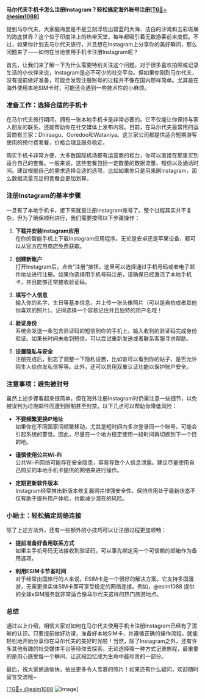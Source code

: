 **马尔代夫手机卡怎么注册Instagram？轻松搞定海外账号注册[[TG💪+ @esim1088](https://t.me/s/esim1088)]**

提到马尔代夫，大家脑海里是不是立刻浮现出碧蓝的大海、洁白的沙滩和五彩斑斓的海底世界？这个位于印度洋上的热带天堂，每年都吸引着无数游客前来度假。不过，如果你计划去马尔代夫旅行，并且想在Instagram上分享你的美好瞬间，那么问题来了——如何在当地使用手机卡注册Instagram呢？

首先，让我们来了解一下为什么需要特别关注这个问题。对于很多喜欢拍照或记录生活的小伙伴来说，Instagram是必不可少的社交平台。但如果你刚到马尔代夫，没有提前做好准备，可能会发现注册账号的过程并不像在国内那样简单。尤其是在海外使用本地SIM卡时，可能还会遇到一些技术性的小麻烦。

### 准备工作：选择合适的手机卡

在马尔代夫旅行期间，拥有一张本地手机卡是非常必要的。它不仅能让你保持与家人朋友的联系，还能帮助你在社交媒体上发布内容。目前，在马尔代夫最常用的运营商有三家：Dhiraagu、Ooredoo和Wataniya。这三家公司都提供适合短期游客使用的预付费套餐，价格合理且服务稳定。

购买手机卡非常方便，大多数国际机场都有运营商的柜台，你可以直接在那里买到适合自己的套餐。一般来说，这些套餐包括一定数量的数据流量、短信以及通话时间。建议根据自己的需求选择合适的选项，比如如果你只是用来刷Instagram，那么数据流量充足的套餐会更加划算。

### 注册Instagram的基本步骤

一旦有了本地手机卡，接下来就是注册Instagram账号了。整个过程其实并不复杂，但为了确保顺利进行，我们需要按照以下步骤操作：

1. **下载并安装Instagram应用**  
   在你的智能手机上下载Instagram应用程序。无论是安卓还是苹果设备，都可以从官方应用商店免费获取。

2. **创建新账户**  
   打开Instagram后，点击“注册”按钮。这里可以选择通过手机号码或者电子邮件地址进行注册。如果你选择用手机号码注册，请确保已经激活了本地手机卡，并且能够正常接收验证码。

3. **填写个人信息**  
   输入你的名字、生日等基本信息，并上传一张头像照片（可以是自拍或者其他你喜欢的照片）。记得选择一个容易记住并且独特的用户名哦！

4. **验证身份**  
   系统会发送一条包含验证码的短信到你的手机上。输入收到的验证码完成身份验证。如果长时间未收到短信，可以尝试重新发送或者联系客服寻求帮助。

5. **设置隐私与安全**  
   注册完成后，别忘了调整一下隐私设置，比如谁可以看到你的帖子、是否允许陌生人给你发私信等等。此外，还可以启用双重认证功能以保护账户安全。

### 注意事项：避免被封号

虽然上述步骤看起来很简单，但在海外注册Instagram时仍需注意一些细节，以免被误判为垃圾邮件而遭到限制甚至封禁。以下几点可以帮助你降低风险：

- **不要频繁更换IP地址**  
  如果你在不同国家间频繁移动，尤其是短时间内多次登录同一个账号，可能会引起系统的警觉。因此，尽量在一个地方稳定使用一段时间再切换到下一个目的地。

- **谨慎使用公共Wi-Fi**  
  公共Wi-Fi网络可能存在安全隐患，容易导致个人信息泄露。建议尽量使用自己购买的本地手机卡提供的网络来进行操作。

- **定期更新软件版本**  
  Instagram经常推出新版本修复漏洞并增强安全性。保持应用处于最新状态不仅有助于提升用户体验，也能减少潜在的风险。

### 小贴士：轻松搞定网络连接

除了上述方法外，还有一些额外的小技巧可以让注册过程更加顺畅：

- **提前准备好备用联系方式**  
  如果主手机号码无法接收到验证码，可以事先绑定另一个可信赖的邮箱作为备用选项。

- **利用ESIM卡节省时间**  
  对于经常出国旅行的人来说，ESIM卡是一个很好的解决方案。它支持多国漫游，无需更换实体SIM卡即可享受稳定的网络连接。例如，@esim1088 提供的全球eSIM服务就非常适合像马尔代夫这样的热门旅游地点。

### 总结

通过以上介绍，相信大家对如何在马尔代夫使用手机卡注册Instagram已经有了清晰的认识。只要提前做好功课，准备好本地SIM卡，并遵循正确的操作流程，就能轻松地开始分享你在马尔代夫的美好时光啦！当然，除了Instagram之外，还有许多其他有趣的社交媒体平台等待你去探索。无论选择哪一种方式记录旅程，最重要的是用心感受每一个瞬间，让这段回忆成为生命中最珍贵的一部分。

最后，祝大家旅途愉快，拍出更多令人羡慕的照片！如果还有什么疑问，欢迎随时留言交流哦~ 

[[TG💪+ @esim1088](https://t.me/s/esim1088) ![Image](https://i.postimg.cc/4NQfJmqS/Snipaste-2025-05-13-00-14-12.png)]